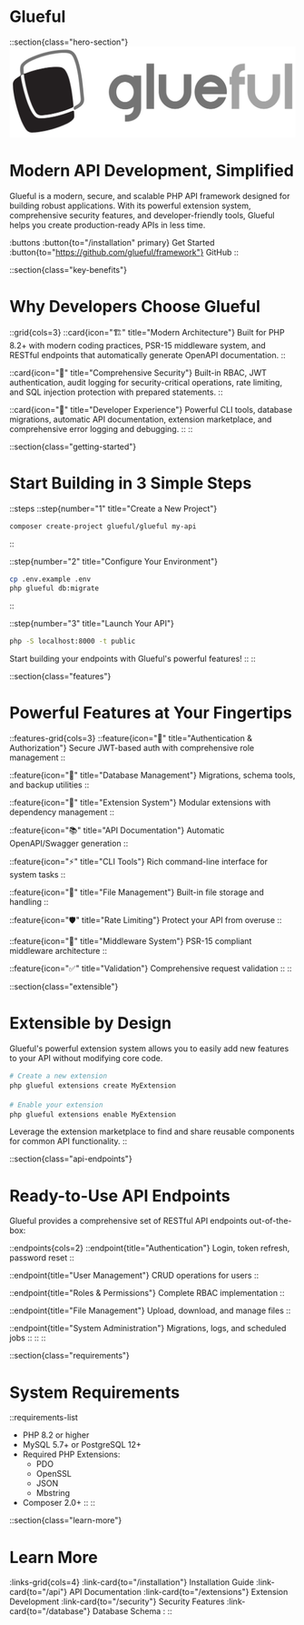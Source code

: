 # Glueful

::section{class="hero-section"}
![Glueful Framework](/src/assets/logo_full.svg)

# Modern API Development, Simplified

Glueful is a modern, secure, and scalable PHP API framework designed for building robust applications. With its powerful extension system, comprehensive security features, and developer-friendly tools, Glueful helps you create production-ready APIs in less time.

:buttons
:button{to="/installation" primary} Get Started
:button{to="https://github.com/glueful/framework"} GitHub
::

::section{class="key-benefits"}

# Why Developers Choose Glueful

::grid{cols=3}
::card{icon="🏗️" title="Modern Architecture"}
Built for PHP 8.2+ with modern coding practices, PSR-15 middleware system, and RESTful endpoints that automatically generate OpenAPI documentation.
::

::card{icon="🔐" title="Comprehensive Security"}
Built-in RBAC, JWT authentication, audit logging for security-critical operations, rate limiting, and SQL injection protection with prepared statements.
::

::card{icon="🚀" title="Developer Experience"}
Powerful CLI tools, database migrations, automatic API documentation, extension marketplace, and comprehensive error logging and debugging.
::
::

::section{class="getting-started"}

# Start Building in 3 Simple Steps

::steps
::step{number="1" title="Create a New Project"}

```bash
composer create-project glueful/glueful my-api
```

::

::step{number="2" title="Configure Your Environment"}

```bash
cp .env.example .env
php glueful db:migrate
```

::

::step{number="3" title="Launch Your API"}

```bash
php -S localhost:8000 -t public
```

Start building your endpoints with Glueful's powerful features!
::
::

::section{class="features"}

# Powerful Features at Your Fingertips

::features-grid{cols=3}
::feature{icon="🔑" title="Authentication & Authorization"}
Secure JWT-based auth with comprehensive role management
::

::feature{icon="💾" title="Database Management"}
Migrations, schema tools, and backup utilities
::

::feature{icon="🧩" title="Extension System"}
Modular extensions with dependency management
::

::feature{icon="📚" title="API Documentation"}
Automatic OpenAPI/Swagger generation
::

::feature{icon="⚡" title="CLI Tools"}
Rich command-line interface for system tasks
::

::feature{icon="📁" title="File Management"}
Built-in file storage and handling
::

::feature{icon="🛡️" title="Rate Limiting"}
Protect your API from overuse
::

::feature{icon="🔄" title="Middleware System"}
PSR-15 compliant middleware architecture
::

::feature{icon="✅" title="Validation"}
Comprehensive request validation
::
::

::section{class="extensible"}

# Extensible by Design

Glueful's powerful extension system allows you to easily add new features to your API without modifying core code.

```bash
# Create a new extension
php glueful extensions create MyExtension

# Enable your extension
php glueful extensions enable MyExtension
```

Leverage the extension marketplace to find and share reusable components for common API functionality.
::

::section{class="api-endpoints"}

# Ready-to-Use API Endpoints

Glueful provides a comprehensive set of RESTful API endpoints out-of-the-box:

::endpoints{cols=2}
::endpoint{title="Authentication"}
Login, token refresh, password reset
::

::endpoint{title="User Management"}
CRUD operations for users
::

::endpoint{title="Roles & Permissions"}
Complete RBAC implementation
::

::endpoint{title="File Management"}
Upload, download, and manage files
::

::endpoint{title="System Administration"}
Migrations, logs, and scheduled jobs
::
::
::

::section{class="requirements"}

# System Requirements

::requirements-list

- PHP 8.2 or higher
- MySQL 5.7+ or PostgreSQL 12+
- Required PHP Extensions:
  - PDO
  - OpenSSL
  - JSON
  - Mbstring
- Composer 2.0+
  ::
  ::

::section{class="learn-more"}

# Learn More

:links-grid{cols=4}
:link-card{to="/installation"} Installation Guide
:link-card{to="/api"} API Documentation
:link-card{to="/extensions"} Extension Development
:link-card{to="/security"} Security Features
:link-card{to="/database"} Database Schema
:
::
